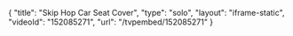 {
    "title": "Skip Hop Car Seat Cover",
    "type": "solo",
    "layout": "iframe-static",
    "videoId": "152085271",
    "url": "\/tvpembed\/152085271"
}
